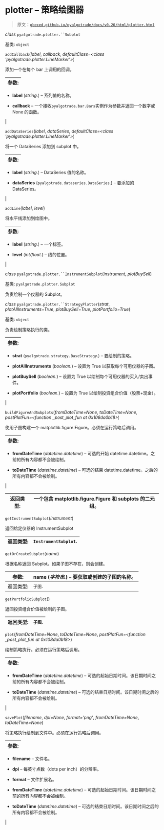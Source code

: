 # plotter – 策略绘图器

> 原文：[`gbeced.github.io/pyalgotrade/docs/v0.20/html/plotter.html`](https://gbeced.github.io/pyalgotrade/docs/v0.20/html/plotter.html)

*class* `pyalgotrade.plotter.``Subplot`

基类: `object`

`addCallback`(*label*, *callback*, *defaultClass=<class 'pyalgotrade.plotter.LineMarker'>*)

添加一个在每个 bar 上调用的回调。

| 参数: |
| --- |

+   **label** (*string.*) – 系列值的名称。

+   **callback** – 一个接收`pyalgotrade.bar.Bars`实例作为参数并返回一个数字或 None 的函数。

|

`addDataSeries`(*label*, *dataSeries*, *defaultClass=<class 'pyalgotrade.plotter.LineMarker'>*)

将一个 DataSeries 添加到 subplot 中。

| 参数: |
| --- |

+   **label** (*string.*) – DataSeries 值的名称。

+   **dataSeries** (`pyalgotrade.dataseries.DataSeries`.) – 要添加的 DataSeries。

|

`addLine`(*label*, *level*)

将水平线添加到绘图中。

| 参数: |
| --- |

+   **label** (*string.*) – 一个标签。

+   **level** (*int/float.*) – 线的位置。

|

*class* `pyalgotrade.plotter.``InstrumentSubplot`(*instrument*, *plotBuySell*)

基类: `pyalgotrade.plotter.Subplot`

负责绘制一个仪器的 Subplot。

*class* `pyalgotrade.plotter.``StrategyPlotter`(*strat*, *plotAllInstruments=True*, *plotBuySell=True*, *plotPortfolio=True*)

基类: `object`

负责绘制策略执行的类。

| 参数: |
| --- |

+   **strat** (`pyalgotrade.strategy.BaseStrategy`.) – 要绘制的策略。

+   **plotAllInstruments** (*boolean.*) – 设置为 True 以获取每个可用仪器的子图。

+   **plotBuySell** (*boolean.*) – 设置为 True 以绘制每个可用仪器的买入/卖出事件。

+   **plotPortfolio** (*boolean.*) – 设置为 True 以绘制投资组合价值（股票+现金）。

|

`buildFigureAndSubplots`(*fromDateTime=None*, *toDateTime=None*, *postPlotFun=<function _post_plot_fun at 0x108da0b18>*)

使用子图构建一个 matplotlib.figure.Figure。必须在运行策略后调用。

| 参数: |
| --- |

+   **fromDateTime** (*datetime.datetime*) – 可选的开始 datetime.datetime。之前的所有内容都不会被绘制。

+   **toDateTime** (*datetime.datetime*) – 可选的结束 datetime.datetime。之后的所有内容都不会被绘制。

|

| 返回类型: | 一个包含 matplotlib.figure.Figure 和 subplots 的二元组。 |
| --- | --- |

`getInstrumentSubplot`(*instrument*)

返回给定仪器的 InstrumentSubplot

| 返回类型: | `InstrumentSubplot`. |
| --- | --- |

`getOrCreateSubplot`(*name*)

根据名称返回 Subplot。如果子图不存在，则会创建。

| 参数: | **name** (*字符串.*) – 要获取或创建的子图的名称。 |
| --- | --- |
| 返回类型: | `子图`. |

`getPortfolioSubplot`()

返回投资组合价值被绘制的子图。

| 返回类型: | `子图`. |
| --- | --- |

`plot`(*fromDateTime=None*, *toDateTime=None*, *postPlotFun=<function _post_plot_fun at 0x108da0b18>*)

绘制策略执行。必须在运行策略后调用。

| 参数: |
| --- |

+   **fromDateTime** (*datetime.datetime*) – 可选的起始日期时间。该日期时间之前的所有内容都不会被绘制。

+   **toDateTime** (*datetime.datetime*) – 可选的结束日期时间。该日期时间之后的所有内容都不会被绘制。

|

`savePlot`(*filename*, *dpi=None*, *format='png'*, *fromDateTime=None*, *toDateTime=None*)

将策略执行绘制到文件中。必须在运行策略后调用。

| 参数: |
| --- |

+   **filename** – 文件名。

+   **dpi** – 每英寸点数（dots per inch）的分辨率。

+   **format** – 文件扩展名。

+   **fromDateTime** (*datetime.datetime*) – 可选的起始日期时间。该日期时间之前的所有内容都不会被绘制。

+   **toDateTime** (*datetime.datetime*) – 可选的结束日期时间。该日期时间之后的所有内容都不会被绘制。

|


